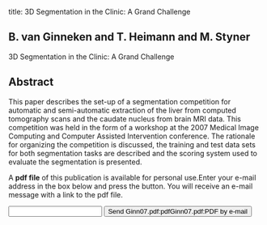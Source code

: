 title: 3D Segmentation in the Clinic: A Grand Challenge

## B. van Ginneken and T. Heimann and M. Styner
3D Segmentation in the Clinic: A Grand Challenge


## Abstract
This paper describes the set-up of a segmentation competition for automatic and semi-automatic extraction of the liver from computed tomography scans and the caudate nucleus from brain MRI data. This competition was held in the form of a workshop at the 2007 Medical Image Computing and Computer Assisted Intervention conference. The rationale for organizing the competition is discussed, the training and test data sets for both segmentation tasks are described and the scoring system used to evaluate the segmentation is presented.

A <b>pdf file</b> of this publication is available for personal use.Enter your e-mail address in the box below and press the button. You will receive an e-mail message with a link to the pdf file.
<form action="sender.php">  <input type="text" name="email">  <input type="submit" value="Send Ginn07.pdf:pdfGinn07.pdf:PDF by e-mail"></form>